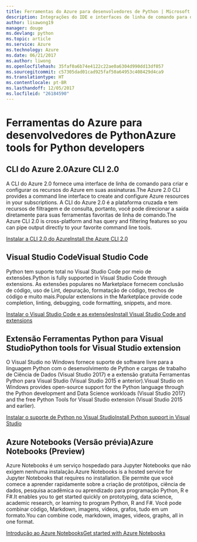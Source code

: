 ```yaml
---
title: Ferramentas do Azure para desenvolvedores de Python | Microsoft Docs
description: Integrações do IDE e interfaces de linha de comando para desenvolvedores de Python trabalhando no Azure.
author: lisawong19
manager: douge
ms.devlang: python
ms.topic: article
ms.service: Azure
ms.technology: Azure
ms.date: 06/21/2017
ms.author: liwong
ms.openlocfilehash: 35faf0a6b74e4122c22ae0a6304d990dd13df057
ms.sourcegitcommit: c57305dad01cad925faf50a64953c408429d4ca9
ms.translationtype: HT
ms.contentlocale: pt-BR
ms.lasthandoff: 12/05/2017
ms.locfileid: "26184590"
---
```

# <a name="azure-tools-for-python-developers"></a><span data-ttu-id="9e022-103">Ferramentas do Azure para desenvolvedores de Python</span><span class="sxs-lookup"><span data-stu-id="9e022-103">Azure tools for Python developers</span></span>

## <a name="azure-cli-20"></a><span data-ttu-id="9e022-104">CLI do Azure 2.0</span><span class="sxs-lookup"><span data-stu-id="9e022-104">Azure CLI 2.0</span></span>

<span data-ttu-id="9e022-105">A CLI do Azure 2.0 fornece uma interface de linha de comando para criar e configurar os recursos do Azure em suas assinaturas.</span><span class="sxs-lookup"><span data-stu-id="9e022-105">The Azure 2.0 CLI provides a command line interface to create and configure Azure resources in your subscriptions.</span></span> <span data-ttu-id="9e022-106">A CLI do Azure 2.0 é a plataforma cruzada e tem recursos de filtragem e de consulta, portanto, você pode direcionar a saída diretamente para suas ferramentas favoritas de linha de comando.</span><span class="sxs-lookup"><span data-stu-id="9e022-106">The Azure CLI 2.0 is cross-platform and has query and filtering features so you can pipe output directly to your favorite command line tools.</span></span> 

[<span data-ttu-id="9e022-107">Instalar a CLI 2.0 do Azure</span><span class="sxs-lookup"><span data-stu-id="9e022-107">Install the Azure CLI 2.0</span></span>](https://docs.microsoft.com/cli/azure/install-azure-cli)

## <a name="visual-studio-code"></a><span data-ttu-id="9e022-108">Visual Studio Code</span><span class="sxs-lookup"><span data-stu-id="9e022-108">Visual Studio Code</span></span>
<span data-ttu-id="9e022-109">Python tem suporte total no Visual Studio Code por meio de extensões.</span><span class="sxs-lookup"><span data-stu-id="9e022-109">Python is fully supported in Visual Studio Code through extensions.</span></span> <span data-ttu-id="9e022-110">As extensões populares no Marketplace fornecem conclusão de código, uso de Lint, depuração, formatação de código, trechos de código e muito mais.</span><span class="sxs-lookup"><span data-stu-id="9e022-110">Popular extensions in the Marketplace provide code completion, linting, debugging, code formatting, snippets, and more.</span></span>

[<span data-ttu-id="9e022-111">Instalar o Visual Studio Code e as extensões</span><span class="sxs-lookup"><span data-stu-id="9e022-111">Install Visual Studio Code and extensions</span></span>](https://code.visualstudio.com/docs/languages/python)

## <a name="python-tools-for-visual-studio-extension"></a><span data-ttu-id="9e022-112">Extensão Ferramentas Python para Visual Studio</span><span class="sxs-lookup"><span data-stu-id="9e022-112">Python tools for Visual Studio extension</span></span>
<span data-ttu-id="9e022-113">O Visual Studio no Windows fornece suporte de software livre para a linguagem Python com o desenvolvimento de Python e cargas de trabalho de Ciência de Dados (Visual Studio 2017) e a extensão gratuita Ferramentas Python para Visual Studio (Visual Studio 2015 e anterior).</span><span class="sxs-lookup"><span data-stu-id="9e022-113">Visual Studio on Windows provides open-source support for the Python language through the Python development and Data Science workloads (Visual Studio 2017) and the free Python Tools for Visual Studio extension (Visual Studio 2015 and earlier).</span></span> 

[<span data-ttu-id="9e022-114">Instalar o suporte de Python no Visual Studio</span><span class="sxs-lookup"><span data-stu-id="9e022-114">Install Python support in Visual Studio</span></span>](https://docs.microsoft.com/visualstudio/python/installation)

## <a name="azure-notebooks-preview"></a><span data-ttu-id="9e022-115">Azure Notebooks (Versão prévia)</span><span class="sxs-lookup"><span data-stu-id="9e022-115">Azure Notebooks (Preview)</span></span>
<span data-ttu-id="9e022-116">Azure Notebooks é um serviço hospedado para Jupyter Notebooks que não exigem nenhuma instalação.</span><span class="sxs-lookup"><span data-stu-id="9e022-116">Azure Notebooks is a hosted service for Jupyter Notebooks that requires no installation.</span></span> <span data-ttu-id="9e022-117">Ele permite que você comece a aprender rapidamente sobre a criação de protótipos, ciência de dados, pesquisa acadêmica ou aprendizado para programação Python, R e F#.</span><span class="sxs-lookup"><span data-stu-id="9e022-117">It enables you to get started quickly on prototyping, data science, academic research, or learning to program Python, R and F#.</span></span> <span data-ttu-id="9e022-118">Você pode combinar código, Markdown, imagens, vídeos, grafos, tudo em um formato.</span><span class="sxs-lookup"><span data-stu-id="9e022-118">You can combine code, markdown, images, videos, graphs, all in one format.</span></span>

[<span data-ttu-id="9e022-119">Introdução ao Azure Notebooks</span><span class="sxs-lookup"><span data-stu-id="9e022-119">Get started with Azure Notebooks</span></span>](https://notebooks.azure.com/)
